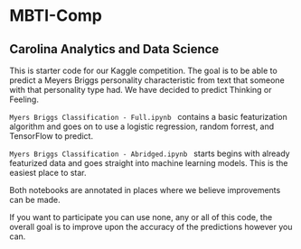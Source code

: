 # MBTI-Comp
## Carolina Analytics and Data Science

This is starter code for our Kaggle competition. The goal is to be able to predict a Meyers Briggs personality characteristic from text that someone with that personality type had. We have decided to predict Thinking or Feeling. 

```Myers Briggs Classification - Full.ipynb	``` contains a basic featurization algorithm and goes on to use a logistic regression, random forrest, and TensorFlow to predict. 

```Myers Briggs Classification - Abridged.ipynb	``` starts begins with already featurized data and goes straight into machine learning models. This is the easiest place to star. 

Both notebooks are annotated in places where we believe improvements can be made.

If you want to participate you can use none, any or all of this code, the overall goal is to improve upon the accuracy of the predictions however you can. 
